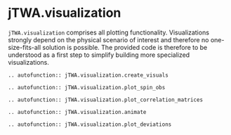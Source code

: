 # jTWA.visualization

``jTWA.visualization`` comprises all plotting functionality.
Visualizations strongly depend on the physical scenario of interest and therefore no one-size-fits-all solution is possible.
The provided code is therefore to be understood as a first step to simplify building more specialized visualizations.

```{eval-rst}
.. autofunction:: jTWA.visualization.create_visuals
```

```{eval-rst}
.. autofunction:: jTWA.visualization.plot_spin_obs
```

```{eval-rst}
.. autofunction:: jTWA.visualization.plot_correlation_matrices
```

```{eval-rst}
.. autofunction:: jTWA.visualization.animate
```

```{eval-rst}
.. autofunction:: jTWA.visualization.plot_deviations
```